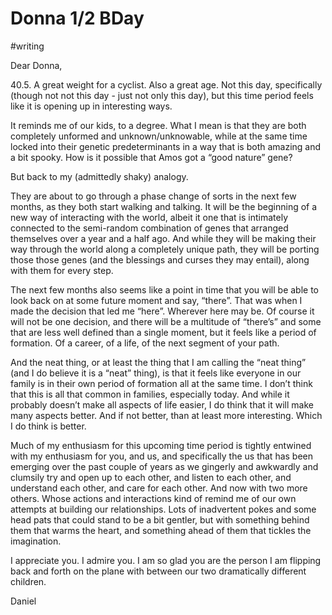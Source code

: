 # Donna 1/2 BDay
#writing 

Dear Donna,

40.5. A great weight for a cyclist. Also a great age. Not this day, specifically (though not not this day - just not only this day), but this time period feels like it is opening up in interesting ways.

It reminds me of our kids, to a degree. What I mean is that they are both completely unformed and unknown/unknowable, while at the same time locked into their genetic predeterminants in a way that is both amazing and a bit spooky. How is it possible that Amos got a “good nature” gene?

But back to my (admittedly shaky) analogy. 

They are about to go through a phase change of sorts in the next few months, as they both start walking and talking. It will be the beginning of a new way of interacting with the world, albeit it one that is intimately connected to the semi-random combination of genes that arranged themselves over a year and a half ago. And while they will be making their way through the world along a completely unique path, they will be porting those those genes (and the blessings and curses they may entail), along with them for every step.

The next few months also seems like a point in time that you will be able to look back on at some future moment and say, “there”. That was when I made the decision that led me “here”. Wherever here may be. Of course it will not be one decision, and there will be a multitude of “there’s” and some that are less well defined than a single moment, but it feels like a period of formation. Of a career, of a life, of the next segment of your path. 

And the neat thing, or at least the thing that I am calling the “neat thing” (and I do believe it is a “neat” thing), is that it feels like everyone in our family is in their own period of formation all at the same time. I don’t think that this is all that common in families, especially today. And while it probably doesn’t make all aspects of life easier, I do think that it will make many aspects better. And if not better, than at least more interesting. Which I do think is better.

Much of my enthusiasm for this upcoming time period is tightly entwined with my enthusiasm for you, and us, and specifically the us that has been emerging over the past couple of years as we gingerly and awkwardly and clumsily try and open up to each other, and listen to each other, and understand each other, and care for each other. And now with two more others. Whose actions and interactions kind of remind me of our own attempts at building our relationships. Lots of inadvertent pokes and some head pats that could stand to be a bit gentler, but with something behind them that warms the heart, and something ahead of them that tickles the imagination.

I appreciate you. I admire you. I am so glad you are the person I am flipping back and forth on the plane with between our two dramatically different children.

Daniel